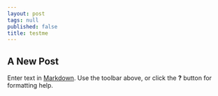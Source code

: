 ```yaml
---
layout: post
tags: null
published: false
title: testme
---
```


## A New Post

Enter text in [Markdown](http://daringfireball.net/projects/markdown/). Use the toolbar above, or click the **?** button for formatting help.
